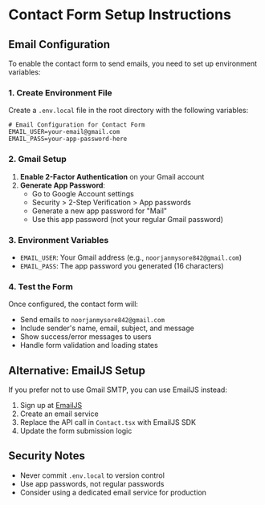 # Contact Form Setup Instructions

## Email Configuration

To enable the contact form to send emails, you need to set up environment variables:

### 1. Create Environment File
Create a `.env.local` file in the root directory with the following variables:

```env
# Email Configuration for Contact Form
EMAIL_USER=your-email@gmail.com
EMAIL_PASS=your-app-password-here
```

### 2. Gmail Setup
1. **Enable 2-Factor Authentication** on your Gmail account
2. **Generate App Password**:
   - Go to Google Account settings
   - Security > 2-Step Verification > App passwords
   - Generate a new app password for "Mail"
   - Use this app password (not your regular Gmail password)

### 3. Environment Variables
- `EMAIL_USER`: Your Gmail address (e.g., `noorjanmysore842@gmail.com`)
- `EMAIL_PASS`: The app password you generated (16 characters)

### 4. Test the Form
Once configured, the contact form will:
- Send emails to `noorjanmysore842@gmail.com`
- Include sender's name, email, subject, and message
- Show success/error messages to users
- Handle form validation and loading states

## Alternative: EmailJS Setup
If you prefer not to use Gmail SMTP, you can use EmailJS instead:

1. Sign up at [EmailJS](https://www.emailjs.com/)
2. Create an email service
3. Replace the API call in `Contact.tsx` with EmailJS SDK
4. Update the form submission logic

## Security Notes
- Never commit `.env.local` to version control
- Use app passwords, not regular passwords
- Consider using a dedicated email service for production
